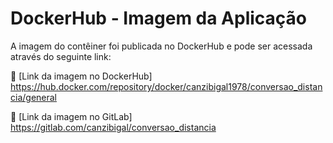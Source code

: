 # DockerHub - Imagem da Aplicação

A imagem do contêiner foi publicada no DockerHub e pode ser acessada através do seguinte link:

🔗 [Link da imagem no DockerHub] https://hub.docker.com/repository/docker/canzibigal1978/conversao_distancia/general

🔗 [Link da imagem no GitLab] https://gitlab.com/canzibigal/conversao_distancia
